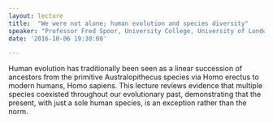 ```yaml
---
layout: lecture
title:  "We were not alone; human evolution and species diversity"
speaker: "Professor Fred Spoor, University College, University of London"
date: '2016-10-06 19:30:00'

---
```

Human evolution has traditionally been seen as a linear succession of ancestors from the primitive Australopithecus species via Homo erectus to modern humans, Homo sapiens. This lecture reviews evidence that multiple species coexisted throughout our evolutionary past, demonstrating that the present, with just a sole human species, is an exception rather than the norm.